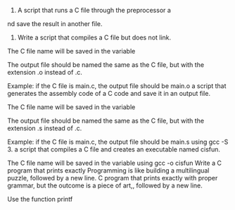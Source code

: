 1. A script that runs a C file through the preprocessor a

nd save the result in another file.
1. Write a script that compiles a C file but does not link.



The C file name will be saved in the variable 

The output file should be named the same as the C file, but with the extension .o instead of .c.

Example: if the C file is main.c, the output file should be main.o
a script that generates the assembly code of a C code and save it in an output file.



The C file name will be saved in the variable 

The output file should be named the same as the C file, but with the extension .s instead of .c.

Example: if the C file is main.c, the output file should be main.s using gcc -S 
3. a script that compiles a C file and creates an executable named cisfun.



The C file name will be saved in the variable  using gcc  -o cisfun
Write a C program that prints exactly Programming is like building a multilingual puzzle, followed by a new line.
C program that prints exactly with proper grammar, but the outcome is a piece of art,, followed by a new line.



Use the function printf
